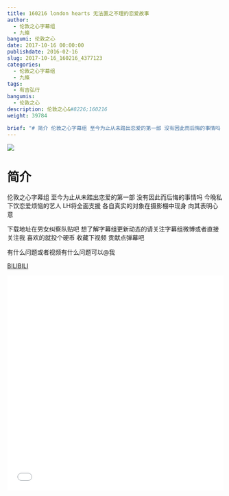 ```yaml
---
title: 160216 london hearts 无法置之不理的恋爱故事
author: 
  - 伦敦之心字幕组
  - 九條
bangumi: 伦敦之心
date: 2017-10-16 00:00:00
publishdate: 2016-02-16
slug: 2017-10-16_160216_4377123
categories: 
  - 伦敦之心字幕组
  - 九條
tags: 
  - 有吉弘行
bangumis: 
  - 伦敦之心
description: 伦敦之心&#8226;160216
weight: 39784

brief: "# 简介 伦敦之心字幕组 至今为止从未踏出恋爱的第一部 没有因此而后悔的事情吗 今晚私下饮恋爱烦恼的艺人 LH将全面支援 各自真实的对象在摄影棚中现身 向其表明心意 下载地址在男女纠察队贴吧 想了解字幕组更新动态的请关注字幕组微博或者直接关注我 喜欢的就投个硬币 收藏下视频 贡献点弹幕吧 有什么问题或者视频有什么问题可以@我"
---
```


![](https://i.imgur.com/6PqqJm2.jpg)

# 简介  
伦敦之心字幕组 至今为止从未踏出恋爱的第一部 没有因此而后悔的事情吗 今晚私下饮恋爱烦恼的艺人 LH将全面支援 各自真实的对象在摄影棚中现身 向其表明心意 


下载地址在男女纠察队贴吧 想了解字幕组更新动态的请关注字幕组微博或者直接关注我 喜欢的就投个硬币 收藏下视频 贡献点弹幕吧


有什么问题或者视频有什么问题可以@我

  [BILIBILI](https://www.bilibili.com/video/av4377123/)


<div class="vcontainer">  <iframe class='video' src="//www.bilibili.com/blackboard/player.html?aid=4377123" width="100%" height="500" frameborder="0" allowfullscreen="allowfullscreen"></iframe></div>
